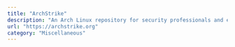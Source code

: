 ```yaml
---
title: "ArchStrike"
description: "An Arch Linux repository for security professionals and enthusiasts."
url: "https://archstrike.org"
category: "Miscellaneous"
---
```

